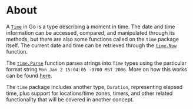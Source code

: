 # About

A [`Time`][time] in Go is a type describing a moment in time. The date and time information can be accessed, compared, and manipulated through its methods, but there are also some functions called on the `time` package itself. The current date and time can be retrieved through the [`time.Now`][now] function.

The [`time.Parse`][parse] function parses strings into `Time` types using the particular format string `Mon Jan 2 15:04:05 -0700 MST 2006`. More on how this works can be found [here][article].

The `time` package includes another type, `Duration`, representing elapsed time, plus support for locations/time zones, timers, and other related functionality that will be covered in another concept.

[time]: https://golang.org/pkg/time/#Time
[now]: https://golang.org/pkg/time/#Now
[parse]: https://golang.org/pkg/time/#Parse
[article]: https://www.pauladamsmith.com/blog/2011/05/go_time.html
